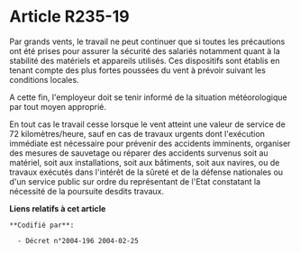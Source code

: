 # Article R235-19

Par grands vents, le travail ne peut continuer que si toutes les précautions ont été prises pour assurer la sécurité des
salariés notamment quant à la stabilité des matériels et appareils utilisés. Ces dispositifs sont établis en tenant compte
des plus fortes poussées du vent à prévoir suivant les conditions locales.

A cette fin, l'employeur doit se tenir informé de la situation météorologique par tout moyen approprié.

En tout cas le travail cesse lorsque le vent atteint une valeur de service de 72 kilomètres/heure, sauf en cas de travaux
urgents dont l'exécution immédiate est nécessaire pour prévenir des accidents imminents, organiser des mesures de sauvetage
ou réparer des accidents survenus soit au matériel, soit aux installations, soit aux bâtiments, soit aux navires, ou de
travaux exécutés dans l'intérêt de la sûreté et de la défense nationales ou d'un service public sur ordre du représentant de
l'Etat constatant la nécessité de la poursuite desdits travaux.

**Liens relatifs à cet article**

	**Codifié par**:

	  - Décret n°2004-196 2004-02-25
